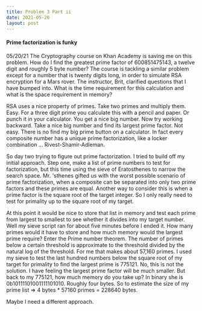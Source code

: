 ```yaml
---
title: Problem 3 Part ii
date: 2021-05-20
layout: post
---
```

#### Prime factorization is funky
05/20/21
The Cryptography course on Khan Academy is saving me on this problem. How do I find the greatest prime factor of 600851475143, a twelve digit and roughly 5 byte number? The course is tackling a similar problem except for a number that is twenty digits long, in order to simulate RSA encryption for a Mars rover. The instructor, Brit, clarified questions that I have bumped into. What is the time requirement for this calculation and what is the space requirement in memory?

RSA uses a nice property of primes. Take two primes and multiply them. Easy. For a three digit prime you calculate this with a pencil and paper. Or punch it in your calculator. You get a nice big number. Now try working backward. Take a nice big number and find its largest prime factor. Not easy. There is no find my big prime button on a calculator. In fact every composite number has a unique prime factorization, like a locker combination ... Rivest-Shamir-Adleman.

So day two trying to figure out prime factorization. I tried to build off my initial approach. Step one, make a list of prime numbers to test for factorization, but this time using the sieve of Eratosthenes to narrow the search space. Mr. 'sthenes gifted us with the worst possible scenario of prime factorization, when a composite can be separated into only two prime factors and these primes are equal. Another way to consider this is when a prime factor is the square root of the target integer. So I only really need to test for primality up to the square root of my target.

At this point it would be nice to store that list in memory and test each prime from largest to smallest to see whether it divides into my target number. Well my sieve script ran for about five minutes before I ended it. How many primes would it have to store and how much memory would the largest prime require? Enter the Prime number theorem. The number of primes below a certain threshold is approximate to the threshold divided by the natural log of the threshold. For me that makes about 57,160 primes. I used my sieve to test the last hundred numbers below the square root of my target for primality to find the largest prime is 775121. No, this is not the solution. I have feeling the largest prime factor will be much smaller. But back to my 775121, how much memory do you take up? In binary she is 0b10111101001111101010. Roughly four bytes. So to estimate the size of my prime list => 4 bytes * 57160 primes = 228640 bytes.

Maybe I need a different approach.